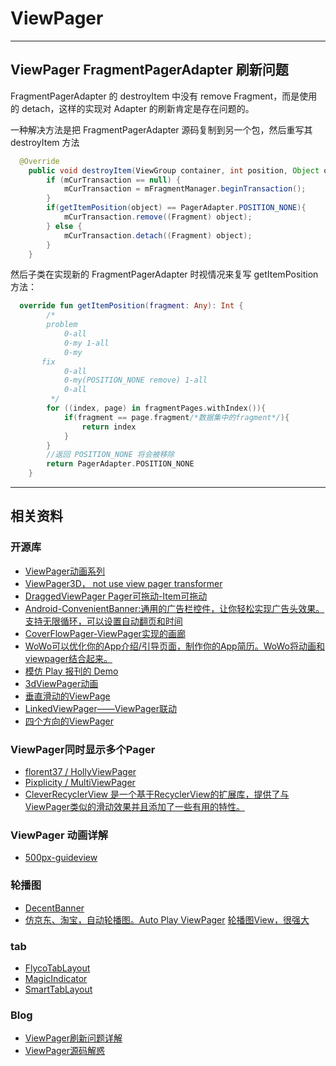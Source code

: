 # ViewPager

---
## ViewPager FragmentPagerAdapter 刷新问题

FragmentPagerAdapter 的 destroyItem 中没有 remove Fragment，而是使用的 detach，这样的实现对 Adapter 的刷新肯定是存在问题的。

一种解决方法是把 FragmentPagerAdapter 源码复制到另一个包，然后重写其 destroyItem 方法

```java
  @Override
    public void destroyItem(ViewGroup container, int position, Object object) {
        if (mCurTransaction == null) {
            mCurTransaction = mFragmentManager.beginTransaction();
        }
        if(getItemPosition(object) == PagerAdapter.POSITION_NONE){
            mCurTransaction.remove((Fragment) object);
        } else {
            mCurTransaction.detach((Fragment) object);
        }
    }
```

然后子类在实现新的 FragmentPagerAdapter 时视情况来复写 getItemPosition 方法：

```kotlin
  override fun getItemPosition(fragment: Any): Int {
        /*
        problem
            0-all
            0-my 1-all
            0-my
       fix
            0-all
            0-my(POSITION_NONE remove) 1-all
            0-all
         */
        for ((index, page) in fragmentPages.withIndex()){
            if(fragment == page.fragment/*数据集中的fragment*/){
                return index
            }
        }
        //返回 POSITION_NONE 将会被移除
        return PagerAdapter.POSITION_NONE
    }
```


---
## 相关资料

### 开源库

- [ ViewPager动画系列]( http://www.lightskystreet.com/2014/12/15/viewpager-anim/ )
- [ViewPager3D， not use view pager transformer ](https://github.com/geminiwen/AndroidCubeDemo)
- [DraggedViewPager Pager可拖动-Item可拖动](https://github.com/yueban/DraggedViewPager)
- [Android-ConvenientBanner:通用的广告栏控件，让你轻松实现广告头效果。支持无限循环，可以设置自动翻页和时间](https://github.com/saiwu-bigkoo/Android-ConvenientBanner)
- [CoverFlowPager-ViewPager实现的画廊](https://github.com/Hongchae/CoverFlowPager)
- [WoWo可以优化你的App介绍/引导页面，制作你的App简历。WoWo将动画和viewpager结合起来。](https://github.com/Nightonke/WoWoViewPager/blob/master/README-ZH.md)
- [模仿 Play 报刊的 Demo](https://github.com/naman14/PlayNewsStandDemo)
- [3dViewPager动画](https://github.com/ToxicBakery/ViewPagerTransforms)
- [垂直滑动的ViewPage](https://github.com/Telenav/ExpandablePager)
- [LinkedViewPager——ViewPager联动](https://github.com/jianghejie/LinkedViewPager)
- [四个方向的ViewPager](https://github.com/DevLight-Mobile-Agency/InfiniteCycleViewPager)

### ViewPager同时显示多个Pager

- [florent37 / HollyViewPager](https://github.com/florent37/HollyViewPager)
- [Pixplicity / MultiViewPager](https://github.com/Pixplicity/MultiViewPager)
- [CleverRecyclerView 是一个基于RecyclerView的扩展库，提供了与ViewPager类似的滑动效果并且添加了一些有用的特性。](https://github.com/luckyandyzhang/CleverRecyclerView)


###  ViewPager 动画详解

- [500px-guideview](https://github.com/hanks-zyh/500px-guideview)

### 轮播图

- [DecentBanner](https://github.com/chengdazhi/DecentBanner)
- [仿京东、淘宝，自动轮播图。Auto Play ViewPager](https://github.com/xyzlf/AutoPlayViewPager)
[轮播图View，很强大](https://github.com/sayyam/carouselview)

### tab

- [FlycoTabLayout](https://github.com/H07000223/FlycoTabLayout)
- [MagicIndicator](https://github.com/hackware1993/MagicIndicator)
- [SmartTabLayout](https://github.com/ogaclejapan/SmartTabLayout/)

### Blog

- [ViewPager刷新问题详解](http://www.jianshu.com/p/266861496508)
- [ViewPager源码解惑](http://www.jianshu.com/p/85afaf9e8f6e)
